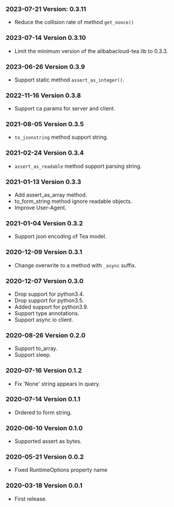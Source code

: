 ### 2023-07-21 Version: 0.3.11
* Reduce the collision rate of method `get_nonce()`

### 2023-07-14 Version 0.3.10
* Limit the minimum version of the alibabacloud-tea lib to 0.3.3.

### 2023-06-26 Version 0.3.9
* Support static method `assert_as_integer()`.

### 2022-11-16 Version 0.3.8
* Support ca params for server and client.

### 2021-08-05 Version 0.3.5
* `to_jsonstring` method support string.

### 2021-02-24 Version 0.3.4
* `assert_as_readable` method support parsing string.

### 2021-01-13 Version 0.3.3
* Add assert_as_array method.
* to_form_string method ignore readable objects.
* Improve User-Agent.

### 2021-01-04 Version 0.3.2
* Support json encoding of Tea model.

### 2020-12-09 Version 0.3.1
* Change overwrite to a method with `_async` suffix.

### 2020-12-07 Version 0.3.0
* Drop support for python3.4.
* Drop support for python3.5.
* Added support for python3.9.
* Support type annotations.
* Support async io client.

### 2020-08-26 Version 0.2.0
* Support to_array.
* Support sleep.

### 2020-07-16 Version 0.1.2

* Fix 'None' string appears in query.

### 2020-07-14 Version 0.1.1

* Ordered to form string.

### 2020-06-10 Version 0.1.0
* Supported assert as bytes.

### 2020-05-21 Version 0.0.2
* Fixed RuntimeOptions property name

### 2020-03-18 Version 0.0.1
* First release.